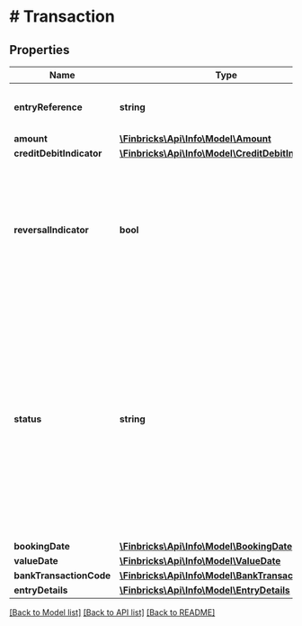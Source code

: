 # # Transaction

## Properties

Name | Type | Description | Notes
------------ | ------------- | ------------- | -------------
**entryReference** | **string** | Identification no. of the payment assigned by the bank | [optional]
**amount** | [**\Finbricks\Api\Info\Model\Amount**](Amount.md) |  | [optional]
**creditDebitIndicator** | [**\Finbricks\Api\Info\Model\CreditDebitIndicator**](CreditDebitIndicator.md) |  | [optional]
**reversalIndicator** | **bool** | Indication of whether it is a cancellation. An expression of whether it is a cancellation or not is marked with one of the codes below:  - true: It is cancellation - false: It is not cancellation\&quot; | [optional]
**status** | **string** | Item status (debited or credited payments) of the account from the point of view of the bank. The statement will present only posted items, with the constant BOOK, or blocked items, with the constant PDNG.  Example values:  * __BOOK__ - posted items * __PDNG__ - blocked items * INFO - status specific for some banks | [optional]
**bookingDate** | [**\Finbricks\Api\Info\Model\BookingDate**](BookingDate.md) |  | [optional]
**valueDate** | [**\Finbricks\Api\Info\Model\ValueDate**](ValueDate.md) |  | [optional]
**bankTransactionCode** | [**\Finbricks\Api\Info\Model\BankTransactionCode**](BankTransactionCode.md) |  | [optional]
**entryDetails** | [**\Finbricks\Api\Info\Model\EntryDetails**](EntryDetails.md) |  | [optional]

[[Back to Model list]](../../README.md#models) [[Back to API list]](../../README.md#endpoints) [[Back to README]](../../README.md)
